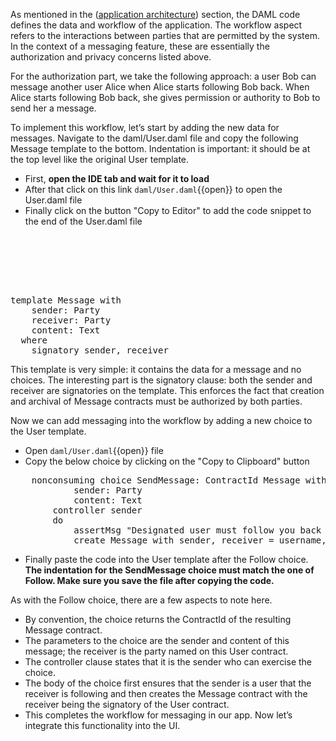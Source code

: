 As mentioned in the ([application architecture](https://docs.daml.com/getting-started/app-architecture.html)) section, the DAML code defines the data and workflow of the application. The workflow aspect refers to the interactions between parties that are permitted by the system. In the context of a messaging feature, these are essentially the authorization and privacy concerns listed above.

For the authorization part, we take the following approach: a user Bob can message another user Alice when Alice starts following Bob back. When Alice starts following Bob back, she gives permission or authority to Bob to send her a message.

To implement this workflow, let’s start by adding the new data for messages. Navigate to the daml/User.daml file and copy the following Message template to the bottom. Indentation is important: it should be at the top level like the original User template.

- First, **open the IDE tab and wait for it to load**
- After that click on this link `daml/User.daml`{{open}} to open the User.daml file
- Finally click on the button "Copy to Editor" to add the code snippet to the end of the User.daml file

<pre class="file" data-filename="daml/User.daml" data-target="append">
<br>
<br>
<br>
template Message with
    sender: Party
    receiver: Party
    content: Text
  where
    signatory sender, receiver
</pre>

This template is very simple: it contains the data for a message and no choices. The interesting part is the signatory clause: both the sender and receiver are signatories on the template. This enforces the fact that creation and archival of Message contracts must be authorized by both parties.

Now we can add messaging into the workflow by adding a new choice to the User template.

- Open `daml/User.daml`{{open}} file
- Copy the below choice by clicking on the "Copy to Clipboard" button
<pre class="file" data-target="clipboard">
    nonconsuming choice SendMessage: ContractId Message with
            sender: Party
            content: Text
        controller sender
        do
            assertMsg "Designated user must follow you back to send a message" (elem sender following)
            create Message with sender, receiver = username, content
</pre>

- Finally paste the code into the User template after the Follow choice. **The indentation for the SendMessage choice must match the one of Follow. Make sure you save the file after copying the code.**

As with the Follow choice, there are a few aspects to note here.

- By convention, the choice returns the ContractId of the resulting Message contract.
- The parameters to the choice are the sender and content of this message; the receiver is the party named on this User contract.
- The controller clause states that it is the sender who can exercise the choice.
- The body of the choice first ensures that the sender is a user that the receiver is following and then creates the Message contract with the receiver being the signatory of the User contract.
- This completes the workflow for messaging in our app. Now let’s integrate this functionality into the UI.
